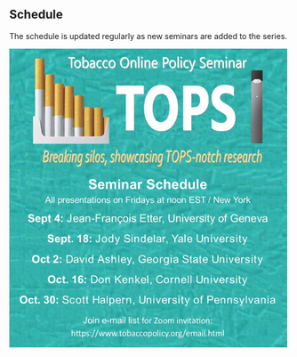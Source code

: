 ## Schedule

The schedule is updated regularly as new seminars are added to the series.

<img src="schedule_cropped.png" width="500"/>
